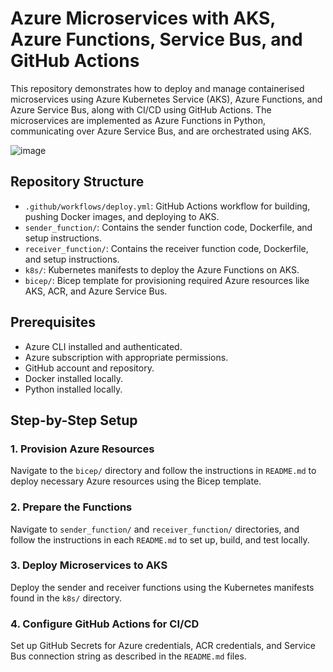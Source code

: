 # Azure Microservices with AKS, Azure Functions, Service Bus, and GitHub Actions

This repository demonstrates how to deploy and manage containerised microservices using Azure Kubernetes Service (AKS), Azure Functions, and Azure Service Bus, along with CI/CD using GitHub Actions. The microservices are implemented as Azure Functions in Python, communicating over Azure Service Bus, and are orchestrated using AKS.

![image](https://github.com/user-attachments/assets/de5b907d-ceb2-4f02-a032-cc73a9385185)


## Repository Structure

- `.github/workflows/deploy.yml`: GitHub Actions workflow for building, pushing Docker images, and deploying to AKS.
- `sender_function/`: Contains the sender function code, Dockerfile, and setup instructions.
- `receiver_function/`: Contains the receiver function code, Dockerfile, and setup instructions.
- `k8s/`: Kubernetes manifests to deploy the Azure Functions on AKS.
- `bicep/`: Bicep template for provisioning required Azure resources like AKS, ACR, and Azure Service Bus.
  

## Prerequisites

- Azure CLI installed and authenticated.
- Azure subscription with appropriate permissions.
- GitHub account and repository.
- Docker installed locally.
- Python installed locally.

## Step-by-Step Setup

### 1. Provision Azure Resources

Navigate to the `bicep/` directory and follow the instructions in `README.md` to deploy necessary Azure resources using the Bicep template.

### 2. Prepare the Functions

Navigate to `sender_function/` and `receiver_function/` directories, and follow the instructions in each `README.md` to set up, build, and test locally.

### 3. Deploy Microservices to AKS

Deploy the sender and receiver functions using the Kubernetes manifests found in the `k8s/` directory.

### 4. Configure GitHub Actions for CI/CD

Set up GitHub Secrets for Azure credentials, ACR credentials, and Service Bus connection string as described in the `README.md` files.
